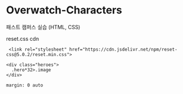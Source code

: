 # Overwatch-Characters
패스트 캠퍼스 실습 (HTML, CSS)

reset.css cdn
```
 <link rel="stylesheet" href="https://cdn.jsdelivr.net/npm/reset-css@5.0.2/reset.min.css">
```

```
<div class="heroes">
  .hero*32>.image
</div>
```

```
margin: 0 auto
```
